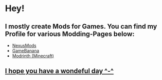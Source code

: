 <h1>Hey!</h1>

<h2>I mostly create Mods for Games. You can find my Profile for various Modding-Pages below:</h2>
<ul>
  <li><a href="https://next.nexusmods.com/profile/LunaticNM">NexusMods</a></li>
  <li><a href="https://gamebanana.com/members/2252886">GameBanana</li>
  <li><a href="https://modrinth.com/user/Lunatic">Modrinth (Minecraft)</li>
</ul>

<h2>I hope you have a wondeful day ^-^</h2>
